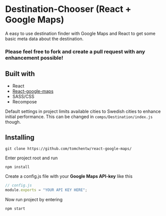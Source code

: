 # Destination-Chooser (React + Google Maps)

A easy to use destination finder with Google Maps and React to get some basic meta data about the destination.

### Please feel free to fork and create a pull request with any enhancement possible!

## Built with

- React
- [React-google-maps](https://github.com/tomchentw/react-google-maps/)
- SASS/CSS
- Recompose

Default settings in project limits available cities to Swedish cities to enhance initial performance. This can be changed in `comps/Destination/index.js` though.

## Installing

    git clone https://github.com/tomchentw/react-google-maps/

Enter project root and run

    npm install

Create a config.js file with your **Google Maps API-key** like this

```javascript
// config.js
module.exports = "YOUR API KEY HERE";
```

Now run project by entering

    npm start
